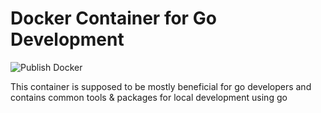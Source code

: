 # Docker Container for Go Development

![Publish Docker](https://github.com/rdaniels6813/dev-go/workflows/Publish%20Docker/badge.svg?branch=master&event=push)

This container is supposed to be mostly beneficial for go developers and contains common tools & packages for local development using go
